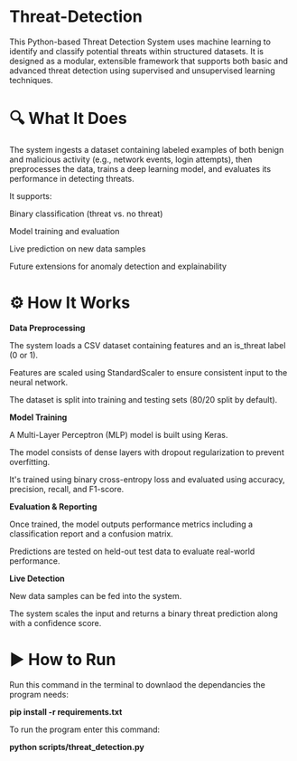 # Threat-Detection
This Python-based Threat Detection System uses machine learning to identify and classify potential threats within structured datasets. It is designed as a modular, extensible framework that supports both basic and advanced threat detection using supervised and unsupervised learning techniques.


🔍 What It Does
=================

The system ingests a dataset containing labeled examples of both benign and malicious activity (e.g., network events, login attempts), then preprocesses the data, trains a deep learning model, and evaluates its performance in detecting threats.

It supports:

Binary classification (threat vs. no threat)

Model training and evaluation

Live prediction on new data samples

Future extensions for anomaly detection and explainability


⚙️ How It Works
===================

**Data Preprocessing**

The system loads a CSV dataset containing features and an is_threat label (0 or 1).

Features are scaled using StandardScaler to ensure consistent input to the neural network.

The dataset is split into training and testing sets (80/20 split by default).<br/>


**Model Training**

A Multi-Layer Perceptron (MLP) model is built using Keras.

The model consists of dense layers with dropout regularization to prevent overfitting.

It's trained using binary cross-entropy loss and evaluated using accuracy, precision, recall, and F1-score. <br/>


**Evaluation & Reporting**

Once trained, the model outputs performance metrics including a classification report and a confusion matrix.

Predictions are tested on held-out test data to evaluate real-world performance. <br/>


**Live Detection**

New data samples can be fed into the system.

The system scales the input and returns a binary threat prediction along with a confidence score. <br/>


▶️ How to Run
===============

Run this command in the terminal to downlaod the dependancies the program needs:

**pip install -r requirements.txt**

To run the program enter this command:

**python scripts/threat_detection.py**
